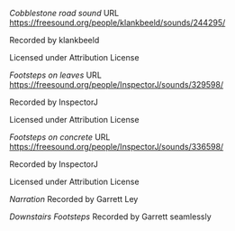 *Cobblestone road sound*
URL https://freesound.org/people/klankbeeld/sounds/244295/

Recorded by klankbeeld

Licensed under Attribution License


*Footsteps on leaves*
URL https://freesound.org/people/InspectorJ/sounds/329598/

Recorded by InspectorJ

Licensed under Attribution License

*Footsteps on concrete* 
URL https://freesound.org/people/InspectorJ/sounds/336598/

Recorded by InspectorJ

Licensed under Attribution License

*Narration*
Recorded by Garrett Ley

*Downstairs Footsteps*
Recorded by Garrett seamlessly
